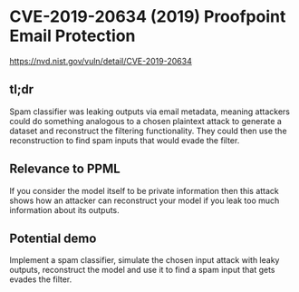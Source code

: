 # CVE-2019-20634 (2019) Proofpoint Email Protection

https://nvd.nist.gov/vuln/detail/CVE-2019-20634

## tl;dr

Spam classifier was leaking outputs via email metadata, meaning attackers could do something analogous to a chosen plaintext attack to generate a dataset and reconstruct the filtering functionality. They could then use the reconstruction to find spam inputs that would evade the filter.

## Relevance to PPML

If you consider the model itself to be private information then this attack shows how an attacker can reconstruct your model if you leak too much information about its outputs.

## Potential demo

Implement a spam classifier, simulate the chosen input attack with leaky outputs, reconstruct the model and use it to find a spam input that gets evades the filter.
